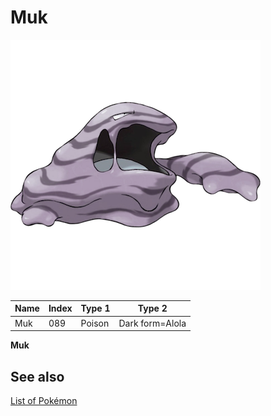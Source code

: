 # Muk


![Muk](images/089.png)

| **Name** | **Index** | **Type 1** | **Type 2** |
|----|----|----|----|
| Muk | 089 | Poison | Dark form=Alola  |

**Muk** 

## See also

[List of Pokémon](../pokemon.md)
